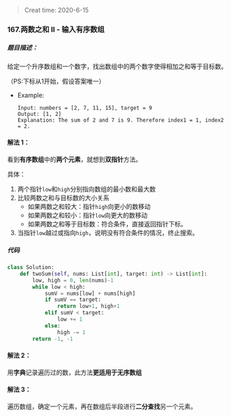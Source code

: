 > Creat time: 2020-6-15
### 167.两数之和 II - 输入有序数组
##### 题目描述：
给定一个升序数组和一个数字，找出数组中的两个数字使得相加之和等于目标数。  

（PS:下标从1开始，假设答案唯一）

- Example:
    ```
    Input: numbers = [2, 7, 11, 15], target = 9
    Output: [1, 2]
    Explanation: The sum of 2 and 7 is 9. Therefore index1 = 1, index2 = 2.
    ```   

#### 解法 1：
看到**有序数组**中的**两个元素**，就想到**双指针**方法。  

具体：  
1. 两个指针`low`和`high`分别指向数组的最小数和最大数  
2. 比较两数之和与目标数的大小关系
   - 如果两数之和较大：指针`high`向更小的数移动
   - 如果两数之和较小：指针`low`向更大的数移动
   - 如果两数之和等于目标数：符合条件，直接返回指针下标。
3. 当指针`low`越过或指向`high`，说明没有符合条件的情况，终止搜索。

##### 代码
```python
class Solution:
    def twoSum(self, nums: List[int], target: int) -> List[int]:
        low, high = 0, len(nums)-1
        while low < high:
            sumV = nums[low] + nums[high]
            if sumV == target:
                return low+1, high+1
            elif sumV < target:
                low += 1
            else:
                high -= 1
        return -1, -1
```


#### 解法 2：
用**字典**记录遍历过的数，此方法**更适用于无序数组**  

#### 解法 3：
遍历数组，确定一个元素，再在数组后半段进行**二分查找**另一个元素。